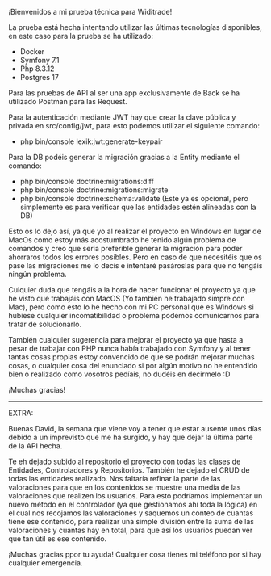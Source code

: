 ¡Bienvenidos a mi prueba técnica para Widitrade!

La prueba está hecha intentando utilizar las últimas tecnologías disponibles, en este caso para la prueba se ha utilizado:

- Docker
- Symfony 7.1
- Php 8.3.12
- Postgres 17

Para las pruebas de API al ser una app exclusivamente de Back se ha utilizado Postman para las Request.

Para la autenticación mediante JWT hay que crear la clave pública y privada en src/config/jwt, para esto podemos utilizar el siguiente comando:

- php bin/console lexik:jwt:generate-keypair

Para la DB podéis generar la migración gracias a la Entity mediante el comando:

- php bin/console doctrine:migrations:diff
- php bin/console doctrine:migrations:migrate
- php bin/console doctrine:schema:validate (Este ya es opcional, pero simplemente es para verificar que las entidades estén alineadas con la DB)

Esto os lo dejo así, ya que yo al realizar el proyecto en Windows en lugar de MacOs como estoy más acostumbrado he tenido algún problema de comandos y creo que sería preferible generar la migración para poder ahorraros todos los errores posibles.
Pero en caso de que necesitéis que os pase las migraciones me lo decís e intentaré pasároslas para que no tengáis ningún problema.

Culquier duda que tengáis a la hora de hacer funcionar el proyecto ya que he visto que trabajáis con MacOS (Yo también he trabajado simpre con Mac), pero como esto lo he hecho con mi PC personal que es Windows si hubiese cualquier incomatibilidad o problema podemos comunicarnos para tratar de solucionarlo.

También cualquier sugerencia para mejorar el proyecto ya que hasta a pesar de trabajar con PHP nunca había trabajado con Symfony y al tener tantas cosas propias estoy convencido de que se podrán mejorar muchas cosas, o cualquier cosa del enunciado si por algún motivo no he entendido bien o realizado como vosotros pedíais, no dudéis en decirmelo :D

¡Muchas gracias!


-----------------------------------------------------------------------

EXTRA:

Buenas David, la semana que viene voy a tener que estar ausente unos días debido a un imprevisto que me ha surgido, y hay que dejar la última parte de la API hecha.

Te eh dejado subido al repositorio el proyecto con todas las clases de Entidades, Controladores y Repositorios. También he dejado el CRUD de todas las entidades realizado. Nos faltaría refinar la parte de las valoraciones para que en los contenidos se muestre una media de las valoraciones que realizen los usuarios. Para esto podríamos implementar un nuevo método en el controlador (ya que gestionamos ahí toda la lógica) en el cual nos recojamos las valoraciones y saquemos un conteo de cuantas tiene ese contenido, para realizar una simple división entre la suma de las valoraciones y cuantas hay en total, para que así los usuarios puedan ver que tan útil es ese contenido.

¡Muchas gracias ppor tu ayuda! Cualquier cosa tienes mi teléfono por si hay cualquier emergencia.
